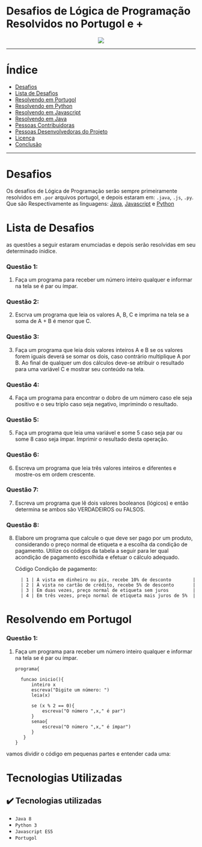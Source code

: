 # Desafios de Lógica de Programação Resolvidos no Portugol e +

<p align="center">
<img src="http://img.shields.io/static/v1?label=STATUS&message=EM%20DESENVOLVIMENTO&color=GREEN&style=for-the-badge"/>
</p>

---
# Índice 

* [Desafios](#desafios)
* [Lista de Desafios](#lista-de-desafios)
* [Resolvendo em Portugol](#status-do-Projeto)
* [Resolvendo em Python](#funcionalidades-e-demonstração-da-aplicação)
* [Resolvendo em Javascript](#acesso-ao-projeto)
* [Resolvendo em Java](#tecnologias-utilizadas)
* [Pessoas Contribuidoras](#pessoas-contribuidoras)
* [Pessoas Desenvolvedoras do Projeto](#pessoas-desenvolvedoras)
* [Licença](#licença)
* [Conclusão](#conclusão)

---
# Desafios
 Os desafios de Lógica de Programação serão sempre primeiramente resolvidos em `.por` arquivos portugol, e depois estaram em: `.java`, `.js`, `.py`. Que são Respectivamente as linguagens: [Java](#java), [Javascript](#javascript) e [Python](#python)
 
 # Lista de Desafios
 as questões a seguir estaram enumciadas e depois serão resolvidas em seu determinado ínidice.
 
### Questão 1: 
   1) Faça um programa para receber um número inteiro qualquer e informar na tela se é par ou ímpar.
 
### Questão 2: 
   2) Escrva um programa que leia os valores A, B, C e imprima na tela se a soma de A +
        B é menor que C.
        
### Questão 3: 
   3) Faça um programa que leia dois valores inteiros A e B se os valores forem iguais
         deverá se somar os dois, caso contrário multiplique A por B. Ao final de qualquer
         um dos cálculos deve-se atribuir o resultado para uma variável C e mostrar seu
         conteúdo na tela.
         
### Questão 4:
   4) Faça um programa para encontrar o dobro de um número caso ele seja positivo e o
         seu triplo caso seja negativo, imprimindo o resultado.
         
### Questão 5:
   5) Faça um programa que leia uma variável e some 5 caso seja par ou some 8 caso
         seja ímpar. Imprimir o resultado desta operação.

### Questão 6:
   6) Escreva um programa que leia três valores inteiros e diferentes e mostre-os em
         ordem crescente.
         
### Questão 7:
   7) Escreva um programa que lê dois valores booleanos (lógicos) e então determina se
     	 ambos são VERDADEIROS ou FALSOS.

### Questão 8:
   8) Elabore um programa que calcule o que deve ser pago por um produto,
	     considerando o preço normal de etiqueta e a escolha da condição de pagamento.
	 	 Utilize os códigos da tabela a seguir para ler qual acondição de pagamento
	     escolhida e efetuar o cálculo adequado.

	     Código Condição de pagamento:
            
	        | 1 | À vista em dinheiro ou pix, recebe 10% de desconto        |
	        | 2 | À vista no cartão de crédito, recebe 5% de desconto       |
	        | 3 | Em duas vezes, preço normal de etiqueta sem juros         |
	        | 4 | Em três vezes, preço normal de etiqueta mais juros de 5%  |

# Resolvendo em Portugol
### Questão 1: 
   1) Faça um programa para receber um número inteiro qualquer e informar na tela se é par ou ímpar.
            
          programa{
          
            funcao inicio(){
                inteiro x
                escreva("Digite um número: ")
                leia(x)

                se (x % 2 == 0){
                    escreva("O número ",x," é par")
                }
                senao{
                    escreva("O número ",x," é ímpar")
                }
             }
          }

vamos dividir o código em pequenas partes e entender cada uma:


# Tecnologias Utilizadas
 ## ✔️ Tecnologias utilizadas

- ``Java 8``
- ``Python 3``
- ``Javascript ES5``
- ``Portugol``
